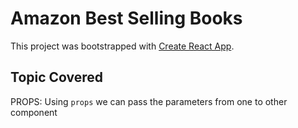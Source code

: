 # Amazon Best Selling Books

This project was bootstrapped with [Create React App](https://github.com/facebook/create-react-app).

## Topic Covered
PROPS: Using `props` we can pass the parameters from one to other component